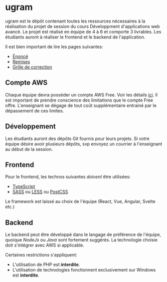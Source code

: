 # ugram

ugram est le dépôt contenant toutes les ressources nécessaires à la réalisation du projet de session du cours Développment d'applications web avancé. Le projet est réalisé en équipe de 4 à 6 et comporte 3 livrables. Les étudiants auront à réaliser le frontend et le backend de l'application.

Il est bien important de lire les pages suivantes:

* [Énoncé](https://github.com/GLO3112/ugram/blob/master/Enonce.md)
* [Remises](https://github.com/GLO3112/ugram/blob/master/Remises.md)
* [Grille de correction](https://docs.google.com/spreadsheets/d/1C52Qwlf5l4wu_2_SGlAbJ6PKlXMl4jJfihJuSchRRSM/edit?usp=sharing)

## Compte AWS

Chaque équipe devra posséder un compte AWS Free. Voir les détails [ici](https://aws.amazon.com/free/). Il est important de prendre conscience des limitations que le compte Free offre. L'enseignant se dégage de tout coût supplémentaire entrainé par le dépassement de ces limites.

## Développement

Les étudiants auront des dépôts Git fournis pour leurs projets.
Si votre équipe désire avoir plusieurs dépôts, svp envoyez un courrier à l'enseignant au début de la session.

## Frontend

Pour le frontend, les technos suivantes *doivent* être utilisées:
* [TypeScript](https://www.typescriptlang.org/)
* [SASS](http://sass-lang.com/) ou [LESS](http://lesscss.org/) ou [PostCSS](http://postcss.org/)

Le framework est laissé au choix de l'équipe (React, Vue, Angular, Svelte etc.)

## Backend

Le backend peut être développé dans le langage de préférence de l'équipe, quoique _NodeJs_ ou _Java_ sont fortement suggérés.
La technologie choisie doit s'intégrer avec AWS si applicable.

Certaines restrictions s'appliquent:
* L'utilisation de PHP est **interdite**.
* L'utilisation de technologies fonctionnent exclusivement sur Windows est **interdite**.
